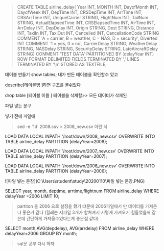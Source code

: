 > CREATE TABLE airline_delay(
> Year INT,
> MONTH INT,
> DayofMonth INT,
> DayofWeek INT,
> DepTime INT,
> CRSDepTime INT,
> ArrTime INT,
> CRSArrTime INT,
> UniqueCarrier STRING,
> FlightNum INT,
> TailNum STRING,
> ActualElapsedTime INT,
> CRSElapsedTime INT,
> AirTime INT,
> ArrDelay INT,
> DepDelay INT,
> Origin STRING,
> Dest STRING,
> Distance INT,
> TaxiIn INT,
> TaxiOut INT,
> Cancelled INT,
> CancellationCode STRING
> COMMENT 'A = carrier, B = weather, C = NAS, D = security',
> Diverted INT COMMENT '1 = yes, 0 = no',
> CarrierDelay STRING,
> WeatherDelay STRING,
> NASDelay STRING,
> SecurityDelay STRING,
> LateAircraftDelay STRING)
> COMMENT 'TEST DATA'
> PARTITIONED BY (delayYear INT)
> ROW FORMAT DELIMITED
>     FIELDS TERMINATED BY ','
>     LINES TERMINATED BY '\n'
>     STORED AS TEXTFILE;

데이블 만들기 show tables; 내가 만든 테이블을 확인할수 있고

describe[테이블명 ]하면 구조를 볼쉬있다

drop table [테이블 이름 ] 테이블을 삭제함>> 모든 데이터가 삭제된

파일 넣는 문구

넣기 전에 파일에 

> sed -e '1d' 2008.csv > 2008_new.csv 이런 식



LOAD DATA LOCAL INPATH '/root/down/2008_new.csv' OVERWRITE INTO TABLE airline_delay PARTITION (delayYear=2008);

LOAD DATA LOCAL INPATH '/root/down/2007_new.csv' OVERWRITE INTO TABLE airline_delay PARTITION (delayYear=2007);

LOAD DATA LOCAL INPATH '/root/down/2006_new.csv' OVERWRITE INTO TABLE airline_delay PARTITION (delayYear=2006);

![파일 넣는 문장](C:\Users\student\study\20200110\파일 넣는 문장.PNG)

 SELECT year, month, deptime, arrtime,flightnum FROM airline_delay WHERE delayYear =2006 LIMIT 10;

> partiton 을 2006 으로 설정을 했기 떄문에 2006파일에서 만 데이터를 가져온다 좋은거 같다 (월래는 저파일 3개가 함쳐져서 저렇게 가져오기 힘들었을꺼 같은데 간단하게 가져올수있다는게 좋은점 같다)

SELECT month,AVG(depdelay), AVG(arrdelay) FROM airline_delay WHERE delayYear=2006 GROUP BY month;

> sql문 공부 다시 하자







